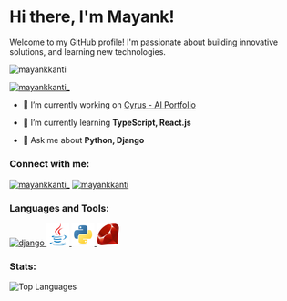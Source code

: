 # Hi there, I'm Mayank! 

Welcome to my GitHub profile! I'm passionate about building innovative solutions, and learning new technologies.
<p align="left"> <img src="https://komarev.com/ghpvc/?username=mayankkanti&label=Profile%20views&color=0e75b6&style=flat" alt="mayankkanti" /> </p>

<p align="left"> <a href="https://twitter.com/mayankkanti_" target="blank"><img src="https://img.shields.io/twitter/follow/mayankkanti_?logo=twitter&style=for-the-badge" alt="mayankkanti_" /></a> </p>

- 🔭 I’m currently working on [Cyrus - AI Portfolio](https://github.com/mayankkanti/cyrus)

- 🌱 I’m currently learning **TypeScript, React.js**

- 💬 Ask me about **Python, Django**

<h3 align="left">Connect with me:</h3>
<p align="left">
<a href="https://twitter.com/mayankkanti_" target="blank"><img align="center" src="https://raw.githubusercontent.com/rahuldkjain/github-profile-readme-generator/master/src/images/icons/Social/twitter.svg" alt="mayankkanti_" height="30" width="40" /></a>
<a href="https://linkedin.com/in/mayankkanti" target="blank"><img align="center" src="https://raw.githubusercontent.com/rahuldkjain/github-profile-readme-generator/master/src/images/icons/Social/linked-in-alt.svg" alt="mayankkanti" height="30" width="40" /></a>
</p>

<h3 align="left">Languages and Tools:</h3>
<p align="left"> <a href="https://www.djangoproject.com/" target="_blank" rel="noreferrer"> <img src="https://cdn.worldvectorlogo.com/logos/django.svg" alt="django" width="40" height="40"/> </a> <a href="https://www.java.com" target="_blank" rel="noreferrer"> <img src="https://raw.githubusercontent.com/devicons/devicon/master/icons/java/java-original.svg" alt="java" width="40" height="40"/> </a> <a href="https://www.python.org" target="_blank" rel="noreferrer"> <img src="https://raw.githubusercontent.com/devicons/devicon/master/icons/python/python-original.svg" alt="python" width="40" height="40"/> </a> <a href="https://www.ruby-lang.org/en/" target="_blank" rel="noreferrer"> <img src="https://raw.githubusercontent.com/devicons/devicon/master/icons/ruby/ruby-original.svg" alt="ruby" width="40" height="40"/> </a> </p>

### Stats:
![Top Languages](https://github-readme-stats.vercel.app/api/top-langs/?username=mayankkanti&layout=compact&theme=radical)
<!--
**mayankkanti/mayankkanti** is a ✨ _special_ ✨ repository because its `README.md` (this file) appears on your GitHub profile.

Here are some ideas to get you started:

- 🔭 I’m currently working on ...
- 🌱 I’m currently learning ...
- 👯 I’m looking to collaborate on ...
- 🤔 I’m looking for help with ...
- 💬 Ask me about ...
- 📫 How to reach me: ...
- 😄 Pronouns: ...
- ⚡ Fun fact: ...
-->
